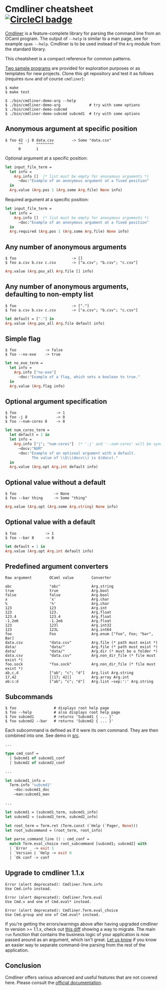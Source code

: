 Cmdliner cheatsheet [![CircleCI badge](https://circleci.com/gh/mjambon/cmdliner-cheatsheet.svg?style=svg)](https://app.circleci.com/pipelines/github/mjambon/cmdliner-cheatsheet)
==

[Cmdliner](https://erratique.ch/software/cmdliner) is a
feature-complete library for parsing the command line from an OCaml
program. The output of `--help` is similar to a man page, see for
example `opam --help`.
Cmdliner is to be used instead of the `Arg` module from the standard library.

This cheatsheet is a compact reference for common patterns.

[Two sample programs](src) are provided for exploration
purposes or as templates for new projects. Clone this git repository
and test it as follows (requires `dune` and of course `cmdliner`):
```
$ make
$ make test

$ ./bin/cmdliner-demo-arg --help
$ ./bin/cmdliner-demo-arg             # try with some options
$ ./bin/cmdliner-demo-subcmd
$ ./bin/cmdliner-demo-subcmd subcmd1  # try with some options
```

Anonymous argument at specific position
--

```
$ foo 42 -j 8 data.csv        -> Some "data.csv"
      ^^      ^^^^^^^^
      0       1
```

Optional argument at a specific position:
```ocaml
let input_file_term =
  let info =
    Arg.info []  (* list must be empty for anonymous arguments *)
      ~doc:"Example of an anonymous argument at a fixed position"
  in
  Arg.value (Arg.pos 1 (Arg.some Arg.file) None info)
```

Required argument at a specific position:
```ocaml
let input_file_term =
  let info =
    Arg.info []  (* list must be empty for anonymous arguments *)
      ~doc:"Example of an anonymous argument at a fixed position"
  in
  Arg.required (Arg.pos 1 (Arg.some Arg.file) None info)
```

Any number of anonymous arguments
--

```
$ foo                         -> []
$ foo a.csv b.csv c.csv       -> ["a.csv"; "b.csv"; "c.csv"]
```

```ocaml
Arg.value (Arg.pos_all Arg.file [] info)
```

Any number of anonymous arguments, defaulting to non-empty list
--

```
$ foo                         -> ["."]
$ foo a.csv b.csv c.csv       -> ["a.csv"; "b.csv"; "c.csv"]
```

```ocaml
let default = ["."] in
Arg.value (Arg.pos_all Arg.file default info)
```

Simple flag
--

```
$ foo             -> false
$ foo --no-exe    -> true
```

```ocaml
let no_exe_term =
  let info =
    Arg.info ["no-exe"]
      ~doc:"Example of a flag, which sets a boolean to true."
  in
  Arg.value (Arg.flag info)
```

Optional argument specification
--

```
$ foo                  -> 1
$ foo -j 8             -> 8
$ foo --num-cores 8    -> 8
```

```ocaml
let num_cores_term =
  let default = 1 in
  let info =
    Arg.info ["j"; "num-cores"]  (* '-j' and '--num-cores' will be synonyms *)
      ~docv:"NUM"
      ~doc:"Example of an optional argument with a default.
            The value of \\$\\(docv\\) is $(docv)."
  in
  Arg.value (Arg.opt Arg.int default info)
```

Optional value without a default
--

```
$ foo                 -> None
$ foo --bar thing     -> Some "thing"
```

```ocaml
Arg.value (Arg.opt (Arg.some Arg.string) None info)
```

Optional value with a default
--

```
$ foo             -> 1
$ foo --bar 8     -> 8
```

```ocaml
let default = 1 in
Arg.value (Arg.opt Arg.int default info)
```

Predefined argument converters
--

```
Raw argument        OCaml value        Converter

abc                 "abc"              Arg.string
true                true               Arg.bool
false               false              Arg.bool
x                   'x'                Arg.char
%                   '%'                Arg.char
123                 123                Arg.int
123                 123.               Arg.float
123.4               123.4              Arg.float
-1.2e6              -1.2e6             Arg.float
123                 123l               Arg.int32
123                 123L               Arg.int64
foo                 Foo                Arg.enum ["foo", Foo; "bar", Bar]
data.csv            "data.csv"         Arg.file (* path must exist *)
data/               "data/"            Arg.file (* path must exist *)
data/               "data/"            Arg.dir (* must be a folder *)
data.csv            "data.csv"         Arg.non_dir_file (* file must exist *)
foo.sock            "foo.sock"         Arg.non_dir_file (* file must exist *)
ab,c,d              ["ab"; "c"; "d"]   Arg.list Arg.string
17,42               [|17; 42|]         Arg.array Arg.int
ab:c:d              ["ab"; "c"; "d"]   Arg.list ~sep:':' Arg.string
```

Subcommands
--

```
$ foo                 # displays root help page
$ foo --help          # also displays root help page
$ foo subcmd1         # returns 'Subcmd1 { ... }'
$ foo subcmd2 --bar   # returns 'Subcmd2 { ... }'
```

Each subcommand is defined as if it were its own command. They are
then combined into one. See demo in [src](src).

```ocaml
...

type cmd_conf =
  | Subcmd1 of subcmd1_conf
  | Subcmd2 of subcmd2_conf

...

let subcmd1_info =
  Term.info "subcmd1"
    ~doc:subcmd1_doc
    ~man:subcmd1_man

...

let subcmd1 = (subcmd1_term, subcmd1_info)
let subcmd2 = (subcmd2_term, subcmd2_info)

let root_term = Term.ret (Term.const (`Help (`Pager, None)))
let root_subcommand = (root_term, root_info)

let parse_command_line () : cmd_conf =
  match Term.eval_choice root_subcommand [subcmd1; subcmd2] with
  | `Error _ -> exit 1
  | `Version | `Help -> exit 0
  | `Ok conf -> conf
```

Upgrade to cmdliner 1.1.x
--

```
Error (alert deprecated): Cmdliner.Term.info
Use Cmd.info instead.
```

```
Error (alert deprecated): Cmdliner.Term.eval
Use Cmd.v and one of Cmd.eval* instead.
```

```
Error (alert deprecated): Cmdliner.Term.eval_choice
Use Cmd.group and one of Cmd.eval* instead.
```

If you're getting the errors/warnings above after having upgraded
cmdliner to version >= 1.1.x, check out
[this diff](https://github.com/mjambon/cmdliner-cheatsheet/commit/8bfd6a87c57cc1445e5d338ef40711a9782ba524)
showing a way to migrate. The main `run` function that contains the
business logic of your application is now passed around as an
argument, which isn't great.
[Let us know](https://github.com/mjambon/cmdliner-cheatsheet/issues)
if you know an easier way to separate command-line parsing
from the rest of the application.

Conclusion
--

Cmdliner offers various advanced and useful features that are not
covered here. Please consult the [official
documentation](https://erratique.ch/software/cmdliner/doc/Cmdliner.html).
